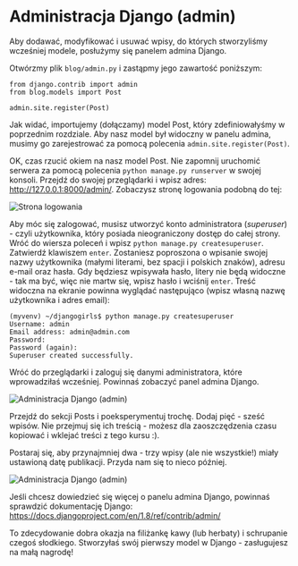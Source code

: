 # Administracja Django (admin)

Aby dodawać, modyfikować i usuwać wpisy, do których stworzyliśmy wcześniej modele, posłużymy się panelem admina Django.

Otwórzmy plik `blog/admin.py` i zastąpmy jego zawartość poniższym:

    from django.contrib import admin
    from blog.models import Post

    admin.site.register(Post)


Jak widać, importujemy (dołączamy) model Post, który zdefiniowałyśmy w poprzednim rozdziale. Aby nasz model był widoczny w panelu admina, musimy go zarejestrować za pomocą polecenia `admin.site.register(Post)`.

OK, czas rzucić okiem na nasz model Post. Nie zapomnij uruchomić serwera za pomocą polecenia `python manage.py runserver` w swojej konsoli. Przejdź do swojej przeglądarki i wpisz adres: http://127.0.0.1:8000/admin/. Zobaczysz stronę logowania podobną do tej:

![Strona logowania](images/login_page2.png)

Aby móc się zalogować, musisz utworzyć konto administratora (*superuser*) - czyli użytkownika, który posiada nieograniczony dostęp do całej strony. Wróć do wiersza poleceń i wpisz `python manage.py createsuperuser`. Zatwierdź klawiszem `enter`. Zostaniesz poproszona o wpisanie swojej nazwy użytkownika (małymi literami, bez spacji i polskich znaków), adresu e-mail oraz hasła. Gdy będziesz wpisywała hasło, litery nie będą widoczne - tak ma być, więc nie martw się, wpisz hasło i wciśnij `enter`. Treść widoczna na ekranie powinna wyglądać następująco (wpisz własną nazwę użytkownika i adres email):

    (myvenv) ~/djangogirls$ python manage.py createsuperuser
    Username: admin
    Email address: admin@admin.com
    Password:
    Password (again):
    Superuser created successfully.


Wróć do przeglądarki i zaloguj się danymi administratora, które wprowadziłaś wcześniej. Powinnaś zobaczyć panel admina Django.

![Administracja Django (admin)](images/django_admin3.png)

Przejdź do sekcji Posts i poeksperymentuj trochę. Dodaj pięć - sześć wpisów. Nie przejmuj się ich treścią - możesz dla zaoszczędzenia czasu kopiować i wklejać treści z tego kursu :).

Postaraj się, aby przynajmniej dwa - trzy wpisy (ale nie wszystkie!) miały ustawioną datę publikacji. Przyda nam się to nieco później.

![Administracja Django (admin)](images/edit_post3.png)

Jeśli chcesz dowiedzieć się więcej o panelu admina Django, powinnaś sprawdzić dokumentację Django: https://docs.djangoproject.com/en/1.8/ref/contrib/admin/

To zdecydowanie dobra okazja na filiżankę kawy (lub herbaty) i schrupanie czegoś słodkiego. Stworzyłaś swój pierwszy model w Django - zasługujesz na małą nagrodę!
